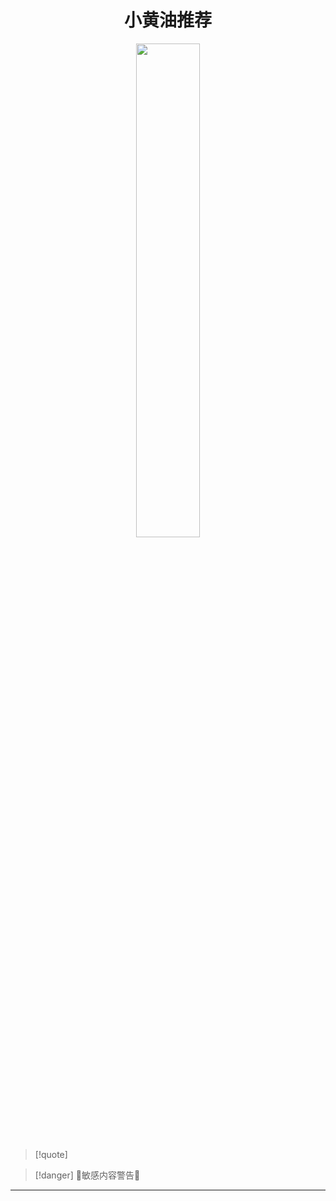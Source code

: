 # <center><span class="animate-move-bg bg-gradient-to-r from-indigo-500 via-pink-500 to-indigo-500 bg-[length:400%] bg-clip-text text-transparent">小黄油推荐</span></center>
<div class="bg-black">
<center><img src="https://flowershow.youzhidanbairu.cloudns.biz/assets/img/ErtBASuVkAEhFNx.jpeg" width="45%" height="auto"/></center>
</div>

> [!quote]

>[!danger] 🔞敏感内容警告🔞

---
